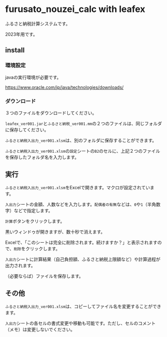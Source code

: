 # furusato_nouzei_calc with leafex

ふるさと納税計算システムです。

2023年用です。

## install

### 環境設定

javaの実行環境が必要です。

https://www.oracle.com/jp/java/technologies/downloads/

### ダウンロード

３つのファイルをダウンロードしてください。

`leafex_ver001.jar`と`ふるさと納税_ver001.mm`の２つのファイルは、同じフォルダに保存してください。

`ふるさと納税入出力_ver001.xlsm`は、別のフォルダに保存することができます。

`ふるさと納税入出力_ver001.xlsm`の`設定`シートの`B2`のセルに、上記２つのファイルを保存したフォルダ名を入力します。

## 実行

`ふるさと納税入出力_ver001.xlsm`をExcelで開きます。マクロが設定されています。

`入出力`シートの金額、人数などを入力します。`配偶者の有無`などは、`0`や`1`（半角数字）などで指定します。

`計算`ボタンをクリックします。

黒いウィンドゥが開きますが、数十秒で消えます。

Excelで、「このシートは完全に削除されます。続けますか？」と表示されますので、`削除`をクリックします。

`入出力`シートに計算結果（自己負担額、ふるさと納税上限額など）や計算過程が出力されます。

（必要ならば）ファイルを保存します。

## その他

`ふるさと納税入出力_ver001.xlsm`は、コピーしてファイル名を変更することができます。

`入出力`シートの各セルの書式変更や移動も可能です。ただし、セルのコメント（メモ）は変更しないでください。

